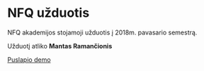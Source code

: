 # NFQ užduotis
NFQ akademijos stojamoji užduotis į 2018m. pavasario semestrą.

Užduotį atliko **Mantas Ramančionis**

[Puslapio demo](https://nfq.gemscrop.com)